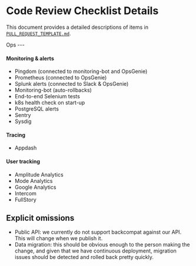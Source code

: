 Code Review Checklist Details
=============================

This document provides a detailed descriptions of items in [`PULL_REQUEST_TEMPLATE.md`](PULL_REQUEST_TEMPLATE.md).

<a id="ops">
Ops
---

#### Monitoring & alerts

- Pingdom (connected to monitoring-bot and OpsGenie)
- Prometheus (connected to OpsGenie)
- Splunk alerts (connected to Slack & OpsGenie)
- Monitoring-bot (auto-rollbacks)
- End-to-end Selenium tests
- k8s health check on start-up
- PostgreSQL alerts
- Sentry
- Sysdig

#### Tracing

- Appdash

#### User tracking

- Amplitude Analytics
- Mode Analytics
- Google Analytics
- Intercom
- FullStory

Explicit omissions
------------------

- Public API: we currently do not support backcompat against our API. This will change when we publish it.
- Data migration: this should be obvious enough to the person making the change, and given that we have continuous deployment, migration issues should be detected and rolled back pretty quickly.

